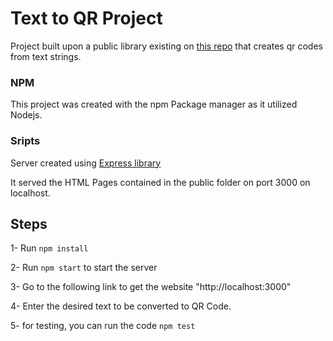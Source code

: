 # Text to QR Project

Project built upon a public library existing on [this repo](https://github.com/davidshimjs/qrcodejs) that creates qr codes from text strings.

### NPM
This project was created with the npm Package manager as it utilized Nodejs.

### Sripts
Server created using [Express library](https://www.npmjs.com/package/express) <br>

It served the HTML Pages contained in the public folder on port 3000 on localhost. <br>

## Steps

1- Run ```npm install``` <br>

2- Run ```npm start``` to start the server

3- Go to the following link to get the website "http://localhost:3000"

4- Enter the desired text to be converted to QR Code.

5- for testing, you can run the code ```npm test```
